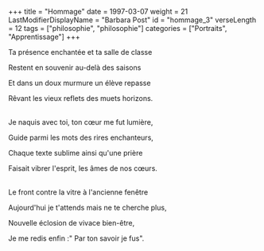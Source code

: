 +++
title = "Hommage"
date = 1997-03-07
weight = 21
LastModifierDisplayName = "Barbara Post"
id = "hommage_3"
verseLength = 12
tags = ["philosophie", "philosophie"]
categories = ["Portraits", "Apprentissage"]
+++

Ta présence enchantée et ta salle de classe

Restent en souvenir au-delà des saisons

Et dans un doux murmure un élève repasse

Rêvant les vieux reflets des muets horizons.

 \
Je naquis avec toi, ton cœur me fut lumière,

Guide parmi les mots des rires enchanteurs,

Chaque texte sublime ainsi qu'une prière

Faisait vibrer l'esprit, les âmes de nos cœurs.

 \
Le front contre la vitre à l'ancienne fenêtre

Aujourd'hui je t'attends mais ne te cherche plus,

Nouvelle éclosion de vivace bien-être,

Je me redis enfin :" Par ton savoir je fus".
